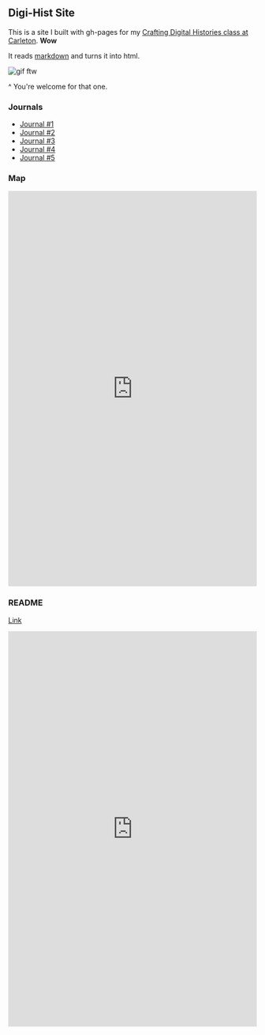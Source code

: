 ## Digi-Hist Site

This is a site I built with gh-pages for my [Crafting Digital Histories class at Carleton](https://carleton.ca/history/undergraduate/courses/summer-courses/hist-3814o/). **Wow**

It reads [markdown](https://www.markdownguide.org/) and turns it into html.

![gif ftw](https://media.giphy.com/media/oeGgcmHVHLVCg/giphy.gif)

^ You're welcome for that one.

### Journals 
- [Journal #1](https://github.com/kieranbing/Digi-Hist_Week-One/blob/master/journal.md)
- [Journal #2](https://github.com/kieranbing/Digi-Hist_Week-Two/blob/master/journal.md)
- [Journal #3](https://github.com/kieranbing/Digi-Hist_Week-Three/blob/master/journal.md)
- [Journal #4](https://github.com/kieranbing/Digi-History_Week-Four/blob/master/journal.md)
- [Journal #5](https://github.com/kieranbing/Digi-Hist_Week-5/blob/master/journal.md)

### Map
<div>
<iframe src="https://uploads.knightlab.com/storymapjs/b31d06882a5f6068b87395ed0717532a/raids-in-historys-vikings/index.html" frameborder="0" width="100%" height="800"></iframe>  
</div>

### README
[Link](https://kieranbing.github.io/README.html)
<html>
<body>
<div>
<iframe src="https://kieranbing.github.io/README.md" frameborder="0" width="100%" height="800"></iframe>
</div></body>
</html>
